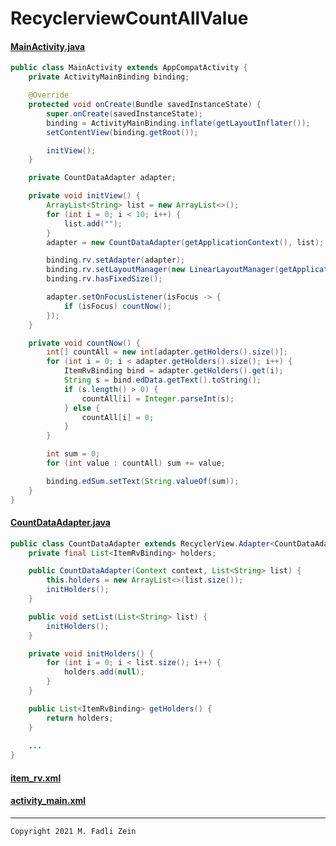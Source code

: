 # RecyclerviewCountAllValue

#### [MainActivity.java](https://github.com/gzeinnumer/RecyclerviewCountAllValue/blob/master/app/src/main/java/com/gzeinnumer/recyclerviewcountallvalue/MainActivity.java)
```java
public class MainActivity extends AppCompatActivity {
    private ActivityMainBinding binding;

    @Override
    protected void onCreate(Bundle savedInstanceState) {
        super.onCreate(savedInstanceState);
        binding = ActivityMainBinding.inflate(getLayoutInflater());
        setContentView(binding.getRoot());

        initView();
    }

    private CountDataAdapter adapter;

    private void initView() {
        ArrayList<String> list = new ArrayList<>();
        for (int i = 0; i < 10; i++) {
            list.add("");
        }
        adapter = new CountDataAdapter(getApplicationContext(), list);

        binding.rv.setAdapter(adapter);
        binding.rv.setLayoutManager(new LinearLayoutManager(getApplicationContext()));
        binding.rv.hasFixedSize();

        adapter.setOnFocusListener(isFocus -> {
            if (isFocus) countNow();
        });
    }

    private void countNow() {
        int[] countAll = new int[adapter.getHolders().size()];
        for (int i = 0; i < adapter.getHolders().size(); i++) {
            ItemRvBinding bind = adapter.getHolders().get(i);
            String s = bind.edData.getText().toString();
            if (s.length() > 0) {
                countAll[i] = Integer.parseInt(s);
            } else {
                countAll[i] = 0;
            }
        }

        int sum = 0;
        for (int value : countAll) sum += value;

        binding.edSum.setText(String.valueOf(sum));
    }
}
```
#### [CountDataAdapter.java](https://github.com/gzeinnumer/RecyclerviewCountAllValue/blob/master/app/src/main/java/com/gzeinnumer/recyclerviewcountallvalue/CountDataAdapter.java)
```java
public class CountDataAdapter extends RecyclerView.Adapter<CountDataAdapter.MyHolder> implements Filterable {
    private final List<ItemRvBinding> holders;

    public CountDataAdapter(Context context, List<String> list) {
        this.holders = new ArrayList<>(list.size());
        initHolders();
    }

    public void setList(List<String> list) {
        initHolders();
    }

    private void initHolders() {
        for (int i = 0; i < list.size(); i++) {
            holders.add(null);
        }
    }

    public List<ItemRvBinding> getHolders() {
        return holders;
    }
    
    ...
}
```

#### [item_rv.xml](https://github.com/gzeinnumer/RecyclerviewCountAllValue/blob/master/app/src/main/res/layout/item_rv.xml)

#### [activity_main.xml](https://github.com/gzeinnumer/RecyclerviewCountAllValue/blob/master/app/src/main/res/layout/activity_main.xml)

---

```
Copyright 2021 M. Fadli Zein
```

